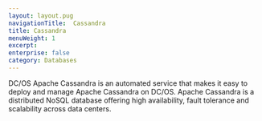 ```yaml
---
layout: layout.pug
navigationTitle:  Cassandra
title: Cassandra
menuWeight: 1
excerpt:
enterprise: false
category: Databases
---
```


DC/OS Apache Cassandra is an automated service that makes it easy to deploy and manage Apache Cassandra on DC/OS. Apache Cassandra is a distributed NoSQL database offering high availability, fault tolerance and scalability across data centers.
